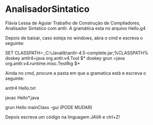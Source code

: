 # AnalisadorSintatico

Flávia Lessa de Aguiar
Trabalho de Construção de Compiladores, Analisador Sintatico com antlr.
A gramática esta no arquivo Hello.g4

Depois de baixar, caso esteja no windows, abra o cmd e escreva o seguinte:

SET CLASSPATH=.;C:\Javalib\antlr-4.5-complete.jar;%CLASSPATH%
doskey antlr4=java org.antlr.v4.Tool $*
doskey grun =java org.antlr.v4.runtime.misc.TestRig $*

Ainda no cmd, procure a pasta em que a gramatica está e escreva o seguinte:

antlr4 Hello.txt

javac Hello*.java

grun Hello mainClass -gui                          (PODE MUDAR)

Depois escreva um código na linguagem JAVA e ctrl+Z!
